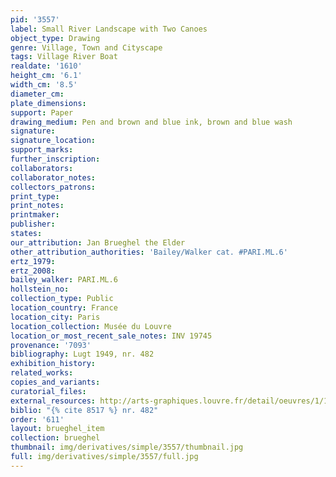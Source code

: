 ```yaml
---
pid: '3557'
label: Small River Landscape with Two Canoes
object_type: Drawing
genre: Village, Town and Cityscape
tags: Village River Boat
realdate: '1610'
height_cm: '6.1'
width_cm: '8.5'
diameter_cm: 
plate_dimensions: 
support: Paper
drawing_medium: Pen and brown and blue ink, brown and blue wash
signature: 
signature_location: 
support_marks: 
further_inscription: 
collaborators: 
collaborator_notes: 
collectors_patrons: 
print_type: 
print_notes: 
printmaker: 
publisher: 
states: 
our_attribution: Jan Brueghel the Elder
other_attribution_authorities: 'Bailey/Walker cat. #PARI.ML.6'
ertz_1979: 
ertz_2008: 
bailey_walker: PARI.ML.6
hollstein_no: 
collection_type: Public
location_country: France
location_city: Paris
location_collection: Musée du Louvre
location_or_most_recent_sale_notes: INV 19745
provenance: '7093'
bibliography: Lugt 1949, nr. 482
exhibition_history: 
related_works: 
copies_and_variants: 
curatorial_files: 
external_resources: http://arts-graphiques.louvre.fr/detail/oeuvres/1/109887-Petit-paysage-coupe-par-une-riviere-animee-de-deux-canots
biblio: "{% cite 8517 %} nr. 482"
order: '611'
layout: brueghel_item
collection: brueghel
thumbnail: img/derivatives/simple/3557/thumbnail.jpg
full: img/derivatives/simple/3557/full.jpg
---
```

